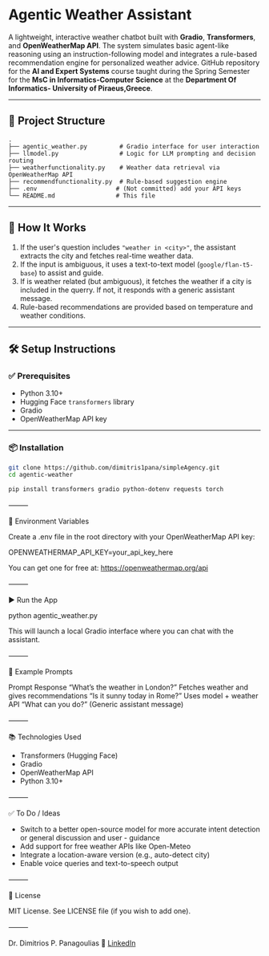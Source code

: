 # Agentic Weather Assistant

A lightweight, interactive weather chatbot built with **Gradio**, **Transformers**, and **OpenWeatherMap API**. The system simulates basic agent-like reasoning using an instruction-following model and integrates a rule-based recommendation engine for personalized weather advice. GitHub repository for the **AI and Expert Systems** course taught during the Spring Semester for the **MsC in Informatics-Computer Science** at the **Department Of Informatics- University of Piraeus,Greece**. 

---

## 📁 Project Structure
```
.
├── agentic_weather.py         # Gradio interface for user interaction
├── llmodel.py                 # Logic for LLM prompting and decision routing
├── weatherfunctionality.py    # Weather data retrieval via OpenWeatherMap API
├── recommendfunctionality.py  # Rule-based suggestion engine
├── .env                      # (Not committed) add your API keys
└── README.md                 # This file
```
---

## 🚀 How It Works

1. If the user's question includes `"weather in <city>"`, the assistant extracts the city and fetches real-time weather data.
2. If the input is ambiguous, it uses a text-to-text model (`google/flan-t5-base`) to assist and guide.
3. If is weather related (but ambiguous), it fetches the weather if a city is included in the querry. If not, it responds with a generic assistant message.
4. Rule-based recommendations are provided based on temperature and weather conditions.

---

## 🛠️ Setup Instructions

### ✅ Prerequisites

- Python 3.10+
- Hugging Face `transformers` library
- Gradio
- OpenWeatherMap API key

---

### 📦 Installation

```bash
git clone https://github.com/dimitris1pana/simpleAgency.git
cd agentic-weather

pip install transformers gradio python-dotenv requests torch
```

⸻

🔐 Environment Variables

Create a .env file in the root directory with your OpenWeatherMap API key:

OPENWEATHERMAP_API_KEY=your_api_key_here

You can get one for free at: https://openweathermap.org/api

⸻

▶️ Run the App

python agentic_weather.py

This will launch a local Gradio interface where you can chat with the assistant.

⸻

🧠 Example Prompts

Prompt	Response
“What’s the weather in London?”	Fetches weather and gives recommendations
“Is it sunny today in Rome?”	Uses model + weather API
“What can you do?”	(Generic assistant message)


⸻

📚 Technologies Used
- Transformers (Hugging Face)
- Gradio
- OpenWeatherMap API
- Python 3.10+

⸻

✅ To Do / Ideas
- Switch to a better open-source model for more accurate intent detection or general discussion and user - guidance
- Add support for free weather APIs like Open-Meteo
- Integrate a location-aware version (e.g., auto-detect city)
- Enable voice queries and text-to-speech output
    

⸻

📄 License

MIT License. See LICENSE file (if you wish to add one).

⸻

Dr. Dimitrios P. Panagoulias
🔗 [LinkedIn](https://www.linkedin.com/in/dimitris-panagoulias-17a05217/)
